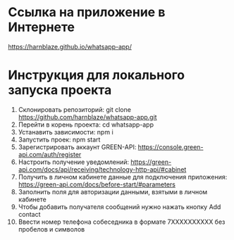 # Ссылка на приложение в Интернете

https://harnblaze.github.io/whatsapp-app/

# Инструкция для локального запуска проекта

1) Склонировать репозиторий: git clone https://github.com/harnblaze/whatsapp-app.git
2) Перейти в корень проекта: cd whatsapp-app
3) Устанавить зависимости: npm i
4) Запустить проек: npm start
5) Зарегистрировать аккаунт GREEN-API: https://console.green-api.com/auth/register
6) Настроить получение уведомлений: https://green-api.com/docs/api/receiving/technology-http-api/#cabinet
7) Получить в личном кабинете данные для подключения приложения: https://green-api.com/docs/before-start/#parameters
8) Заполнить поля для авторизации данными, взятыми в личном кабинете
9) Чтобы добавить получателя сообщений нужно нажать кнопку Add contact
10) Ввести номер телефона собеседника в формате 7ХХХХХХХХХХ без пробелов и символов
